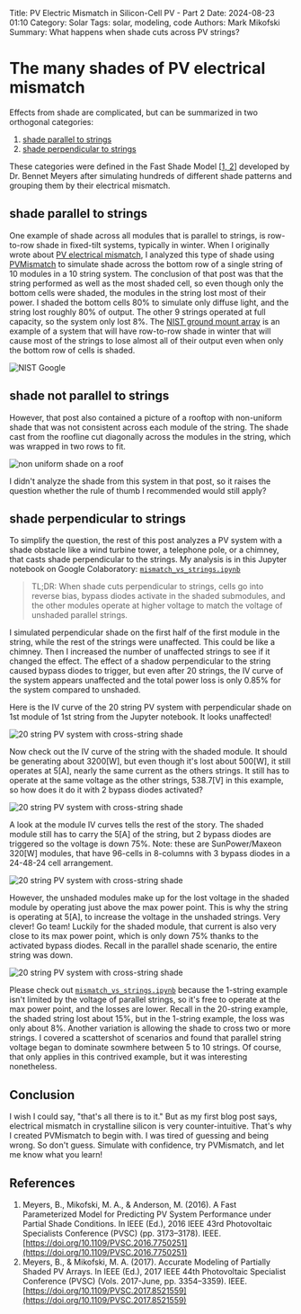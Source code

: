 Title: PV Electric Mismatch in Silicon-Cell PV - Part 2
Date: 2024-08-23 01:10
Category: Solar
Tags: solar, modeling, code
Authors: Mark Mikofski
Summary: What happens when shade cuts across PV strings?

# The many shades of PV electrical mismatch
Effects from shade are complicated, but can be summarized in two orthogonal categories:

1. [shade parallel to strings](#shade-parallel-to-strings)
2. [shade perpendicular to strings](#shade-perpendicular-to-strings)

These categories were defined in the Fast Shade Model [[1, 2](#references)]
developed by Dr. Bennet Meyers after simulating hundreds of different shade
patterns and grouping them by their electrical mismatch. 

## shade parallel to strings
One example of shade across all modules that is parallel to strings, is row-to-row
shade in fixed-tilt systems, typically in winter. When I originally wrote
about [PV electrical mismatch]({filename}PV-electrical-mismatch.md), I analyzed
this type of shade using [PVMismatch](https://sunpower.github.io/PVMismatch/)
to simulate shade across the bottom row of a single string of 10 modules in a
10 string system. The conclusion of that post was that the string performed as
well as the most shaded cell, so even though only the bottom cells were shaded,
the modules in the string lost most of their power. I shaded the bottom cells
80% to simulate only diffuse light, and the string lost roughly 80% of output.
The other 9 strings operated at full capacity, so the system only lost 8%. The
[NIST ground mount array](https://www.nist.gov/el/energy-and-environment-division-73200/heat-transfer-alternative-energy-systems/photovoltaic-1)
is an example of a system that will have row-to-row shade in winter that will
cause most of the strings to lose almost all of their output even when only
the bottom row of cells is shaded.

![NIST Google](./images/nist-ground-array.png)

## shade not parallel to strings
However, that post also contained a picture of a rooftop with non-uniform shade
that was not consistent across each module of the string. The shade cast from
the roofline cut diagonally across the modules in the string, which was wrapped
in two rows to fit.

![non uniform shade on a roof](./images/20150923_170418.jpg)

I didn't analyze the shade from this system in that post, so it raises the
question whether the rule of thumb I recommended would still apply?

## shade perpendicular to strings
To simplify the question, the rest of this post analyzes a PV system with a
shade obstacle like a wind turbine tower, a telephone pole, or a chimney, that casts shade
perpendicular to the strings. My analysis is in this Jupyter notebook on Google Colaboratory:
[`mismatch_vs_strings.ipynb`](https://colab.research.google.com/drive/1b2Ll7G-4WBKPl57m-FPBhU8MLjLOTfIb)

>TL;DR: When shade cuts perpendicular to strings, cells go into reverse bias,
bypass diodes activate in the shaded submodules, and the other modules operate
at higher voltage to match the voltage of unshaded parallel strings.

I simulated perpendicular shade on the first half of the first module in the
string, while the rest of the strings were unaffected. This could be like a
chimney. Then I increased the number of unaffected strings to see if it changed
the effect. The effect of a shadow perpendicular to the string caused bypass
diodes to trigger, but even after 20 strings, the IV curve of the system
appears unaffected and the total power loss is only 0.85% for the system
compared to unshaded.

Here is the IV curve of the 20 string PV system with perpendicular shade on
1st module of 1st string from the Jupyter notebook. It looks unaffected!

![20 string PV system with cross-string shade](./images/cross-string-mismatch/pvsystem-20strings.png)

Now check out the IV curve of the string with the shaded module. It should
be generating about 3200[W], but even though it's lost about 500[W], it
still operates at 5[A], nearly the same current as the others strings. It
still has to operate at the same voltage as the other strings, 538.7[V] in
this example, so how does it do it with 2 bypass diodes activated?

![20 string PV system with cross-string shade](./images/cross-string-mismatch/pvstring-20strings.png)

A look at the module IV curves tells the rest of the story. The shaded module
still has to carry the 5[A] of the string, but 2 bypass diodes are triggered
so the voltage is down 75%. Note: these are SunPower/Maxeon 320[W] modules,
that have 96-cells in 8-columns with 3 bypass diodes in a 24-48-24 cell arrangement.

![20 string PV system with cross-string shade](./images/cross-string-mismatch/pvmod0-20strings.png)

However, the unshaded modules make up for the lost voltage in the shaded
module by operating just above the max power point. This is why the string
is operating at 5[A], to increase the voltage in the unshaded strings.
Very clever! Go team! Luckily for the shaded module, that current is
also very close to its max power point, which is only down 75% thanks
to the activated bypass diodes. Recall in the parallel shade scenario,
the entire string was down.

![20 string PV system with cross-string shade](./images/cross-string-mismatch/pvmod1-20strings.png)

Please check out [`mismatch_vs_strings.ipynb`](https://colab.research.google.com/drive/1b2Ll7G-4WBKPl57m-FPBhU8MLjLOTfIb)
because the 1-string example isn't limited by the voltage of parallel strings, so it's free to operate at the max power
point, and the losses are lower. Recall in the 20-string example, the shaded string lost about 15%, but in the 1-string
example, the loss was only about 8%. Another variation is allowing the shade to cross two or more strings. I covered
a scattershot of scenarios and found that parallel string voltage began to dominate sowmhere between 5 to 10 strings.
Of course, that only applies in this contrived example, but it was interesting nonetheless.

## Conclusion
I wish I could say, "that's all there is to it." But as my first blog post
says, electrical mismatch in crystalline silicon is very counter-intuitive.
That's why I created PVMismatch to begin with. I was tired of guessing and
being wrong. So don't guess. Simulate with confidence, try PVMismatch, and
let me know what you learn!

## References

1. Meyers, B., Mikofski, M. A., & Anderson, M. (2016). A Fast Parameterized Model for Predicting PV System Performance under Partial Shade Conditions. In IEEE (Ed.), 2016 IEEE 43rd Photovoltaic Specialists Conference (PVSC) (pp. 3173–3178). IEEE. [https://doi.org/10.1109/PVSC.2016.7750251](https://doi.org/10.1109/PVSC.2016.7750251)
2. Meyers, B., & Mikofski, M. A. (2017). Accurate Modeling of Partially Shaded PV Arrays. In IEEE (Ed.), 2017 IEEE 44th Photovoltaic Specialist Conference (PVSC) (Vols. 2017-June, pp. 3354–3359). IEEE. [https://doi.org/10.1109/PVSC.2017.8521559](https://doi.org/10.1109/PVSC.2017.8521559)